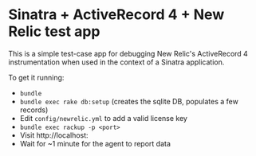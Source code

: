 # Sinatra + ActiveRecord 4 + New Relic test app

This is a simple test-case app for debugging New Relic's ActiveRecord 4
instrumentation when used in the context of a Sinatra application.

To get it running:

* `bundle`
* `bundle exec rake db:setup` (creates the sqlite DB, populates a few records)
* Edit `config/newrelic.yml` to add a valid license key
* `bundle exec rackup -p <port>`
* Visit http://localhost:<port>
* Wait for ~1 minute for the agent to report data
